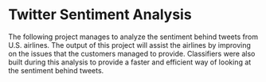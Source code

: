 # Twitter Sentiment Analysis

The following project manages to analyze the sentiment behind tweets from U.S. airlines. The output of this project will assist the airlines by improving on the issues that the customers managed to provide. Classifiers were also built during this analysis to provide a faster and efficient way of looking at the sentiment behind tweets. 
